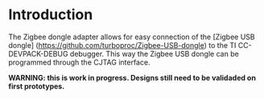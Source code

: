 # Introduction

The Zigbee dongle adapter allows for easy connection of the [Zigbee USB dongle] (https://github.com/turboproc/Zigbee-USB-dongle) to the 
TI CC-DEVPACK-DEBUG debugger. This way the Zigbee USB dongle can be programmed through the CJTAG interface.

**WARNING: this is work in progress. Designs still need to be validaded on first prototypes.**
